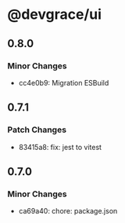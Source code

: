 # @devgrace/ui

## 0.8.0

### Minor Changes

- cc4e0b9: Migration ESBuild

## 0.7.1

### Patch Changes

- 83415a8: fix: jest to vitest

## 0.7.0

### Minor Changes

- ca69a40: chore: package.json
